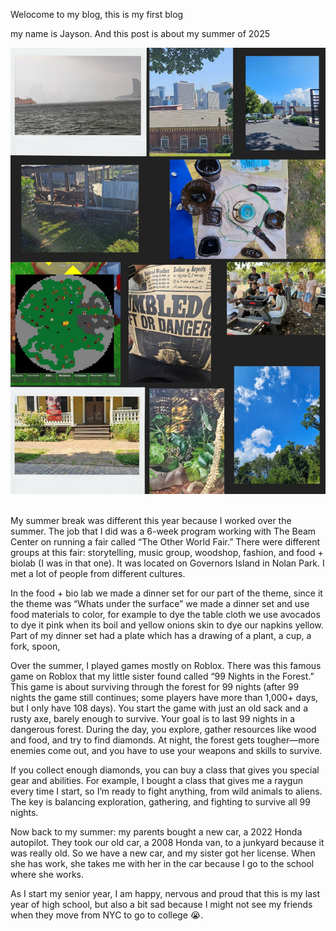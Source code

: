 Welocome to my blog, this is my first blog

my name is Jayson. And this post is about my summer of 2025


<img src="/images/Beige Aesthetic Elegant Photo Collage Summer Moodboard A4 Document.jpg" alt="My summer"> 
<br>
<br>

My summer break was different this year because I worked over the summer. The job that I did was a 6-week program working with The Beam Center on running a fair called “The Other World Fair.” There were different groups at this fair: storytelling, music group, woodshop, fashion, and food + biolab (I was in that one). It was located on Governors Island in Nolan Park. I met a lot of people from different cultures.

In the food + bio lab we made a dinner set for our part of the theme, since it the theme was “Whats under the surface” we made a dinner set and use food materials to color, for example to dye the table cloth we use avocados to dye it pink when its boil and yellow onions skin to dye our napkins yellow. Part of my dinner set had a plate which has a drawing of a plant, a cup, a fork, spoon, 

Over the summer, I played games mostly on Roblox. There was this famous game on Roblox that my little sister found called “99 Nights in the Forest.” This game is about surviving through the forest for 99 nights (after 99 nights the game still continues; some players have more than 1,000+ days, but I only have 108 days). You start the game with just an old sack and a rusty axe, barely enough to survive. Your goal is to last 99 nights in a dangerous forest. During the day, you explore, gather resources like wood and food, and try to find diamonds. At night, the forest gets tougher—more enemies come out, and you have to use your weapons and skills to survive.

If you collect enough diamonds, you can buy a class that gives you special gear and abilities. For example, I bought a class that gives me a raygun every time I start, so I’m ready to fight anything, from wild animals to aliens. The key is balancing exploration, gathering, and fighting to survive all 99 nights.

Now back to my summer: my parents bought a new car, a 2022 Honda autopilot. They took our old car, a 2008 Honda van, to a junkyard because it was really old. So we have a new car, and my sister got her license. When she has work, she takes me with her in the car because I go to the school where she works.

As I start my senior year, I am happy, nervous and proud that this is my last year of high school, but also a bit sad because I might not see my friends when they move from NYC to go to college 😭. 
